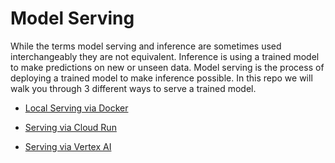 # Model Serving
While the terms model serving and inference are sometimes used interchangeably they are not equivalent. Inference is using a trained model to make predictions on new or unseen data. Model serving is the process of deploying a trained model to make inference possible. In this repo we will walk you through 3 different ways to serve a trained model.

* [Local Serving via Docker](/local/README.md)

* [Serving via Cloud Run](/cloud_run/README.md)

* [Serving via Vertex AI](/vertex_ai/README.md)
